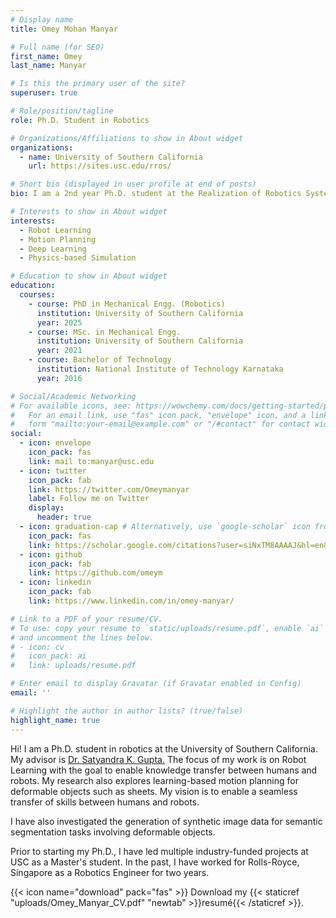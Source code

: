 ```yaml
---
# Display name
title: Omey Mohan Manyar

# Full name (for SEO)
first_name: Omey
last_name: Manyar

# Is this the primary user of the site?
superuser: true

# Role/position/tagline
role: Ph.D. Student in Robotics

# Organizations/Affiliations to show in About widget
organizations:
  - name: University of Southern California
    url: https://sites.usc.edu/rros/

# Short bio (displayed in user profile at end of posts)
bio: I am a 2nd year Ph.D. student at the Realization of Robotics Systems lab at USC and my research focuses on Robot Learning.

# Interests to show in About widget
interests:
  - Robot Learning
  - Motion Planning
  - Deep Learning
  - Physics-based Simulation

# Education to show in About widget
education:
  courses:
    - course: PhD in Mechanical Engg. (Robotics)
      institution: University of Southern California
      year: 2025
    - course: MSc. in Mechanical Engg.
      institution: University of Southern California
      year: 2021
    - course: Bachelor of Technology
      institution: National Institute of Technology Karnataka
      year: 2016

# Social/Academic Networking
# For available icons, see: https://wowchemy.com/docs/getting-started/page-builder/#icons
#   For an email link, use "fas" icon pack, "envelope" icon, and a link in the
#   form "mailto:your-email@example.com" or "/#contact" for contact widget.
social:
  - icon: envelope
    icon_pack: fas
    link: mail to:manyar@usc.edu
  - icon: twitter
    icon_pack: fab
    link: https://twitter.com/Omeymanyar
    label: Follow me on Twitter
    display:
      header: true
  - icon: graduation-cap # Alternatively, use `google-scholar` icon from `ai` icon pack
    icon_pack: fas
    link: https://scholar.google.com/citations?user=siNxTM8AAAAJ&hl=en&authuser=3
  - icon: github
    icon_pack: fab
    link: https://github.com/omeym
  - icon: linkedin
    icon_pack: fab
    link: https://www.linkedin.com/in/omey-manyar/

# Link to a PDF of your resume/CV.
# To use: copy your resume to `static/uploads/resume.pdf`, enable `ai` icons in `params.yaml`,
# and uncomment the lines below.
# - icon: cv
#   icon_pack: ai
#   link: uploads/resume.pdf

# Enter email to display Gravatar (if Gravatar enabled in Config)
email: ''

# Highlight the author in author lists? (true/false)
highlight_name: true
---
```


Hi! I am a Ph.D. student in robotics at the University of Southern California. My advisor is [Dr. Satyandra K. Gupta.](https://sites.usc.edu/skgupta/) The focus of my work is on Robot Learning with the goal to enable knowledge transfer between humans and robots. My research also explores learning-based motion planning for deformable objects such as sheets. My vision is to enable a seamless transfer of skills between humans and robots. 

I have also investigated the generation of synthetic image data for semantic segmentation tasks involving deformable objects. 

Prior to starting my Ph.D., I have led multiple industry-funded projects at USC as a Master's student. In the past, I have worked for Rolls-Royce, Singapore as a Robotics Engineer for two years.

{{< icon name="download" pack="fas" >}} Download my {{< staticref "uploads/Omey_Manyar_CV.pdf" "newtab" >}}resumé{{< /staticref >}}.
